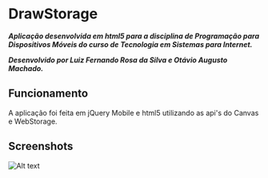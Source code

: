 DrawStorage
===========

***Aplicação desenvolvida em html5 para a disciplina de Programação para Dispositivos Móveis do curso de Tecnologia em Sistemas para Internet.***

***Desenvolvido por Luiz Fernando Rosa da Silva e Otávio Augusto Machado.***

Funcionamento
-------------

A aplicação foi feita em jQuery Mobile e html5 utilizando as api's do Canvas e WebStorage.

Screenshots
-------------

![Alt text](/Screenshot/to/sample1.png)
